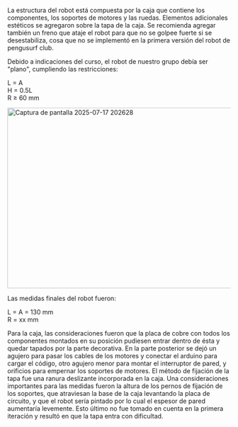 La estructura del robot está compuesta por la caja que contiene los componentes, los soportes de motores y las ruedas. Elementos adicionales estéticos se agregaron sobre la tapa de la caja.
Se recomienda agregar también un freno que ataje el robot para que no se golpee fuerte si se desestabiliza, cosa que no se implementó en la primera versión del robot de pengusurf club.

Debido a indicaciones del curso, el robot de nuestro grupo debía ser "plano", cumpliendo las restricciones:

L = A <br>
H = 0.5L <br>
R ≥ 60 mm <br>

<img width="594" height="408" alt="Captura de pantalla 2025-07-17 202628" src="https://github.com/user-attachments/assets/0bceb7cf-0c36-41c4-b171-abce7349c8de" />


Las medidas finales del robot fueron:

L = A = 130 mm  <br>
R = xx mm  <br>

Para la caja, las consideraciones fueron que la placa de cobre con todos los componentes montados en su posición pudiesen entrar dentro de ésta y quedar tapados por la parte decorativa. En la parte posterior se dejó un agujero para pasar los cables de los motores y conectar el arduino para cargar el código, otro agujero menor para montar el interruptor de pared, y orificios para empernar los soportes de motores.
El método de fijación de la tapa fue una ranura deslizante incorporada en la caja. Una consideraciones importantes para las medidas fueron la altura de los pernos de fijación de los soportes, que atraviesan la base de la caja levantando la placa de circuito, y que el robot sería pintado por lo cual el espesor de pared aumentaría levemente. Esto último no fue tomado en cuenta en la primera iteración y resultó en que la tapa entra con dificultad.

